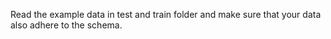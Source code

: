 Read the example data in test and train folder and make sure that your data also adhere to the schema.